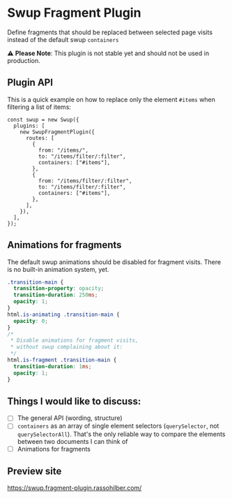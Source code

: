 # Swup Fragment Plugin

Define fragments that should be replaced between selected page visits instead of the default swup `containers`

⚠️ **Please Note**: This plugin is not stable yet and should not be used in production.

## Plugin API

This is a quick example on how to replace only the element `#items` when filtering a list of items:
```
const swup = new Swup({
  plugins: [
    new SwupFragmentPlugin({
      routes: [
        {
          from: "/items/",
          to: "/items/filter/:filter",
          containers: ["#items"],
        },
        {
          from: "/items/filter/:filter",
          to: "/items/filter/:filter",
          containers: ["#items"],
        },
      ],
    }),
  ],
});
```

## Animations for fragments

The default swup animations should be disabled for fragment visits. There is no built-in animation system, yet.

```css
.transition-main {
  transition-property: opacity;
  transition-duration: 250ms;
  opacity: 1;
}
html.is-animating .transition-main {
  opacity: 0;
}
/*
 * Disable animations for fragment visits,
 * without swup complaining about it:
 */
html.is-fragment .transition-main {
  transition-duration: 1ms;
  opacity: 1;
}
```

## Things I would like to discuss:

- [ ] The general API (wording, structure)
- [ ] `containers` as an array of single element selectors (`querySelector`, not `querySelectorAll`). That's the only reliable way to compare the elements between two documents I can think of
- [ ] Animations for fragments

## Preview site

https://swup.fragment-plugin.rassohilber.com/
